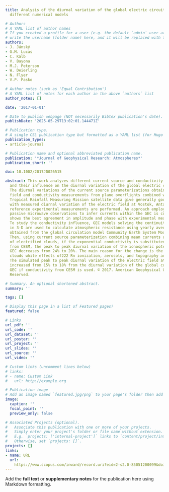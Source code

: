```yaml
---
title: Analysis of the diurnal variation of the global electric circuit obtained from
  different numerical models

# Authors
# A YAML list of author names
# If you created a profile for a user (e.g. the default `admin` user at `content/authors/admin/`), 
# write the username (folder name) here, and it will be replaced with their full name and linked to their profile.
authors:
- J. Jánský
- G.M. Lucas
- C. Kalb
- V. Bayona
- M.J. Peterson
- W. Deierling
- N. Flyer
- V.P. Pasko

# Author notes (such as 'Equal Contribution')
# A YAML list of notes for each author in the above `authors` list
author_notes: []

date: '2017-01-01'

# Date to publish webpage (NOT necessarily Bibtex publication's date).
publishDate: '2025-05-29T13:02:01.144471Z'

# Publication type.
# A single CSL publication type but formatted as a YAML list (for Hugo requirements).
publication_types:
- article-journal

# Publication name and optional abbreviated publication name.
publication: '*Journal of Geophysical Research: Atmospheres*'
publication_short: ''

doi: 10.1002/2017JD026515

abstract: This work analyzes different current source and conductivity parameterizations
  and their influence on the diurnal variation of the global electric circuit (GEC).
  The diurnal variations of the current source parameterizations obtained using electric
  field and conductivity measurements from plane overflights combined with global
  Tropical Rainfall Measuring Mission satellite data give generally good agreement
  with measured diurnal variation of the electric field at Vostok, Antarctica, where
  reference experimental measurements are performed. An approach employing 85 GHz
  passive microwave observations to infer currents within the GEC is compared and
  shows the best agreement in amplitude and phase with experimental measurements.
  To study the conductivity influence, GEC models solving the continuity equation
  in 3-D are used to calculate atmospheric resistance using yearly averaged conductivity
  obtained from the global circulation model Community Earth System Model (CESM).
  Then, using current source parameterization combining mean currents and global counts
  of electrified clouds, if the exponential conductivity is substituted by the conductivity
  from CESM, the peak to peak diurnal variation of the ionospheric potential of the
  GEC decreases from 24% to 20%. The main reason for the change is the presence of
  clouds while effects of222 Rn ionization, aerosols, and topography are less pronounced.
  The simulated peak to peak diurnal variation of the electric field at Vostok is
  increased from 15% to 18% from the diurnal variation of the global current in the
  GEC if conductivity from CESM is used. © 2017. American Geophysical Union. All Rights
  Reserved.

# Summary. An optional shortened abstract.
summary: ''

tags: []

# Display this page in a list of Featured pages?
featured: false

# Links
url_pdf: ''
url_code: ''
url_dataset: ''
url_poster: ''
url_project: ''
url_slides: ''
url_source: ''
url_video: ''

# Custom links (uncomment lines below)
# links:
# - name: Custom Link
#   url: http://example.org

# Publication image
# Add an image named `featured.jpg/png` to your page's folder then add a caption below.
image:
  caption: ''
  focal_point: ''
  preview_only: false

# Associated Projects (optional).
#   Associate this publication with one or more of your projects.
#   Simply enter your project's folder or file name without extension.
#   E.g. `projects: ['internal-project']` links to `content/project/internal-project/index.md`.
#   Otherwise, set `projects: []`.
projects: []
links:
- name: URL
  url: 
    https://www.scopus.com/inward/record.uri?eid=2-s2.0-85051200099&doi=10.1002%2f2017JD026515&partnerID=40&md5=80c7e1aae43ed0c4a6b25fb9f0173f48
---
```


Add the **full text** or **supplementary notes** for the publication here using Markdown formatting.
